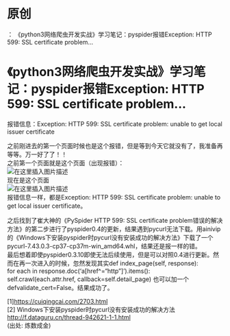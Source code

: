 # 原创

： 《python3网络爬虫开发实战》学习笔记：pyspider报错Exception: HTTP 599: SSL certificate problem...

# 《python3网络爬虫开发实战》学习笔记：pyspider报错Exception: HTTP 599: SSL certificate problem...

报错信息：Exception: HTTP 599: SSL certificate problem: unable to get local issuer certificate

之前刚进去的第一个页面时候也是这个报错，但是等到今天它就没有了，我准备再等等。万一好了了！！<br/>
之前第一个页面就是这个页面（出现报错）：<br/> <img alt="在这里插入图片描述" src="https://img-blog.csdnimg.cn/2020032317340594.png?x-oss-process=image/watermark,type_ZmFuZ3poZW5naGVpdGk,shadow_10,text_aHR0cHM6Ly9ibG9nLmNzZG4ubmV0L3B5dGhvbl9fcmVwb3J0ZWQ=,size_16,color_FFFFFF,t_70"/><br/>
现在是这个页面<br/> <img alt="在这里插入图片描述" src="https://img-blog.csdnimg.cn/2020032317344783.png?x-oss-process=image/watermark,type_ZmFuZ3poZW5naGVpdGk,shadow_10,text_aHR0cHM6Ly9ibG9nLmNzZG4ubmV0L3B5dGhvbl9fcmVwb3J0ZWQ=,size_16,color_FFFFFF,t_70"/><br/>
报错信息一样，都是Exception: HTTP 599: SSL certificate problem: unable to get local issuer certificate。

之后找到了崔大神的《PySpider HTTP 599: SSL certificate
problem错误的解决方法》的第二步进行了pyspider0.4的更新，结果遇到pycurl无法下载。用ainivip的《Windows下安装pyspider时pycurl没有安装成功的解决方法》下载了一个pycurl-7.43.0.3-cp37-cp37m-win_amd64.whl，结果还是报一样的错。<br/>
最后想着即使pyspider0.3.10即使无法后续使用，但是可以对照0.4进行更新。然而在再一次进入的时候，忽然发现其实def index_page(self, response):<br/> for each in
response.doc(‘a[href^=“http”]’).items():<br/> self.crawl(each.attr.href, callback=self.detail_page)
也可以加一个defvalidate_cert=False。结果成功了。

[1]https://cuiqingcai.com/2703.html<br/> [2]
Windows下安装pyspider时pycurl没有安装成功的解决方法<br/> http://f.dataguru.cn/thread-942621-1-1.html<br/> (出处: 炼数成金)
